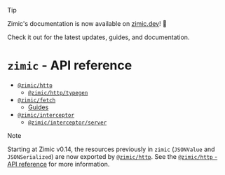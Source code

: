 > [!TIP]
>
> Zimic's documentation is now available on [zimic.dev](https://zimic.dev)! :tada:
>
> Check it out for the latest updates, guides, and documentation.

# `zimic` - API reference

- [`@zimic/http`](api‐zimic‐http)
  - [`@zimic/http/typegen`](api‐zimic‐typegen)
- [`@zimic/fetch`](api‐zimic‐fetch)
  - [Guides](api‐zimic‐fetch#guides)
- [`@zimic/interceptor`](api‐zimic‐interceptor‐http)
  - [`@zimic/interceptor/server`](api‐zimic‐interceptor‐server)

> [!NOTE]
>
> Starting at Zimic v0.14, the resources previously in `zimic` (`JSONValue` and `JSONSerialized`) are now exported by
> [`@zimic/http`](https://www.npmjs.com/package/@zimic/http). See the [`@zimic/http` - API reference](api‐zimic‐http)
> for more information.

